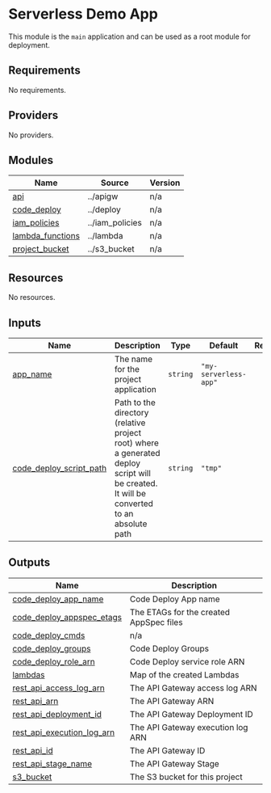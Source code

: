 <!-- BEGIN_TF_DOCS -->
# Serverless Demo App

This module is the `main` application and can be used as a root module for deployment.

## Requirements

No requirements.

## Providers

No providers.

## Modules

| Name | Source | Version |
|------|--------|---------|
| <a name="module_api"></a> [api](#module\_api) | ../apigw | n/a |
| <a name="module_code_deploy"></a> [code\_deploy](#module\_code\_deploy) | ../deploy | n/a |
| <a name="module_iam_policies"></a> [iam\_policies](#module\_iam\_policies) | ../iam_policies | n/a |
| <a name="module_lambda_functions"></a> [lambda\_functions](#module\_lambda\_functions) | ../lambda | n/a |
| <a name="module_project_bucket"></a> [project\_bucket](#module\_project\_bucket) | ../s3_bucket | n/a |

## Resources

No resources.

## Inputs

| Name | Description | Type | Default | Required |
|------|-------------|------|---------|:--------:|
| <a name="input_app_name"></a> [app\_name](#input\_app\_name) | The name for the project application | `string` | `"my-serverless-app"` | no |
| <a name="input_code_deploy_script_path"></a> [code\_deploy\_script\_path](#input\_code\_deploy\_script\_path) | Path to the directory (relative project root) where a generated deploy script will be created.  It will be converted to an absolute path | `string` | `"tmp"` | no |

## Outputs

| Name | Description |
|------|-------------|
| <a name="output_code_deploy_app_name"></a> [code\_deploy\_app\_name](#output\_code\_deploy\_app\_name) | Code Deploy App name |
| <a name="output_code_deploy_appspec_etags"></a> [code\_deploy\_appspec\_etags](#output\_code\_deploy\_appspec\_etags) | The ETAGs for the created AppSpec files |
| <a name="output_code_deploy_cmds"></a> [code\_deploy\_cmds](#output\_code\_deploy\_cmds) | n/a |
| <a name="output_code_deploy_groups"></a> [code\_deploy\_groups](#output\_code\_deploy\_groups) | Code Deploy Groups |
| <a name="output_code_deploy_role_arn"></a> [code\_deploy\_role\_arn](#output\_code\_deploy\_role\_arn) | Code Deploy service role ARN |
| <a name="output_lambdas"></a> [lambdas](#output\_lambdas) | Map of the created Lambdas |
| <a name="output_rest_api_access_log_arn"></a> [rest\_api\_access\_log\_arn](#output\_rest\_api\_access\_log\_arn) | The API Gateway access log ARN |
| <a name="output_rest_api_arn"></a> [rest\_api\_arn](#output\_rest\_api\_arn) | The API Gateway ARN |
| <a name="output_rest_api_deployment_id"></a> [rest\_api\_deployment\_id](#output\_rest\_api\_deployment\_id) | The API Gateway Deployment ID |
| <a name="output_rest_api_execution_log_arn"></a> [rest\_api\_execution\_log\_arn](#output\_rest\_api\_execution\_log\_arn) | The API Gateway execution log ARN |
| <a name="output_rest_api_id"></a> [rest\_api\_id](#output\_rest\_api\_id) | The API Gateway ID |
| <a name="output_rest_api_stage_name"></a> [rest\_api\_stage\_name](#output\_rest\_api\_stage\_name) | The API Gateway Stage |
| <a name="output_s3_bucket"></a> [s3\_bucket](#output\_s3\_bucket) | The S3 bucket for this project |
<!-- END_TF_DOCS -->